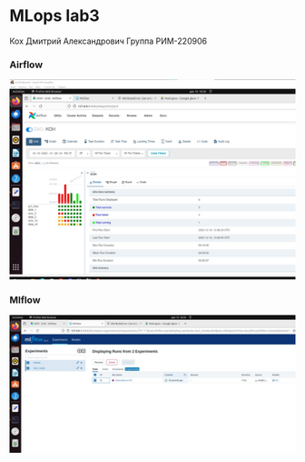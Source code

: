 # MLops lab3
Кох Дмитрий Александрович Группа РИМ-220906 

### Airflow
![](https://github.com/KDA-koh/MLops_lab3/blob/main/airflow.jpg)
### Mlflow
![](https://github.com/KDA-koh/MLops_lab3/blob/main/mlflow.jpg)
